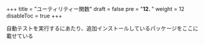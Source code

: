 +++
title = "ユーティリティー関数"
draft = false
pre = "<b>12. </b>"
weight = 12
disableToc = true
+++

自動テストを実行するにあたり、追加インストールしているパッケージをここに載せている

